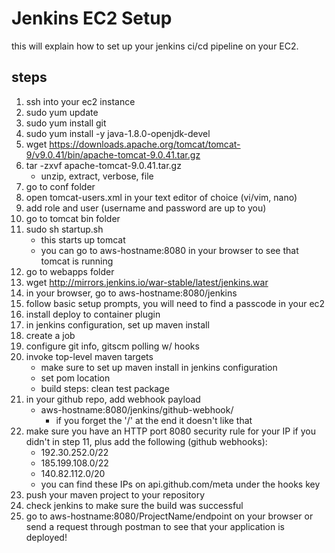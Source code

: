 # Jenkins EC2 Setup
this will explain how to set up your jenkins ci/cd pipeline on your EC2.
## steps
1. ssh into your ec2 instance
2. sudo yum update
3. sudo yum install git
4. sudo yum install -y java-1.8.0-openjdk-devel
5. wget https://downloads.apache.org/tomcat/tomcat-9/v9.0.41/bin/apache-tomcat-9.0.41.tar.gz
6. tar -zxvf apache-tomcat-9.0.41.tar.gz
    - unzip, extract, verbose, file
7. go to conf folder
8. open tomcat-users.xml in your text editor of choice (vi/vim, nano)
9. add role and user (username and password are up to you)
    <role rolename="manager-script" />
    <user username="tomcat" password="tomcat" roles="manager-script" />
    <!-- optional, allows you to use the GUI, must be different user -->
    <role rolename="manager-gui" />
    <user username="tom" password="cat" roles="manager-gui" />
10. go to tomcat bin folder
11. sudo sh startup.sh
    - this starts up tomcat
    - you can go to aws-hostname:8080 in your browser to see that tomcat is running
12. go to webapps folder
13. wget http://mirrors.jenkins.io/war-stable/latest/jenkins.war
14. in your browser, go to aws-hostname:8080/jenkins
15. follow basic setup prompts, you will need to find a passcode in your ec2
16. install deploy to container plugin
17. in jenkins configuration, set up maven install
18. create a job
19. configure git info, gitscm polling w/ hooks
20. invoke top-level maven targets
    - make sure to set up maven install in jenkins configuration
    - set pom location
    - build steps: clean test package
21. in your github repo, add webhook payload
    - aws-hostname:8080/jenkins/github-webhook/
        - if you forget the '/' at the end it doesn't like that
22. make sure you have an HTTP port 8080 security rule for your IP if you didn't in step 11, plus add the following (github webhooks):
    - 192.30.252.0/22
	- 185.199.108.0/22
	- 140.82.112.0/20
    - you can find these IPs on api.github.com/meta under the hooks key
23. push your maven project to your repository
24. check jenkins to make sure the build was successful
25. go to aws-hostname:8080/ProjectName/endpoint on your browser or send a request through postman to see that your application is deployed!